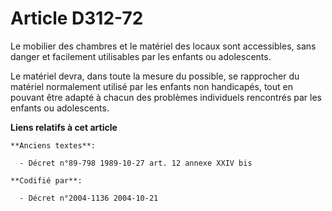 # Article D312-72

Le mobilier des chambres et le matériel des locaux sont accessibles, sans danger et facilement utilisables par les enfants ou
adolescents.

Le matériel devra, dans toute la mesure du possible, se rapprocher du matériel normalement utilisé par les enfants non
handicapés, tout en pouvant être adapté à chacun des problèmes individuels rencontrés par les enfants ou adolescents.

**Liens relatifs à cet article**

	**Anciens textes**:

	  - Décret n°89-798 1989-10-27 art. 12 annexe XXIV bis

	**Codifié par**:

	  - Décret n°2004-1136 2004-10-21
